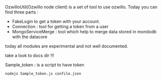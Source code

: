 

OzwilloUtil(Ozwillo node client) is a set of tool to use ozwillo.
Today you can find three parts : 

- FakeLogin to get a token with your account.
- Connection : tool for getting a token from a user
- MongoServiceMerge : tool which help to merge data stored in mondodb with the datacore

today all modules are experimental and not well documented.

take a look to docs dir !!!

Sample_token : is a script to have token

`` nodejs Sample_token.js confile.json ``